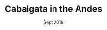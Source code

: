 ---
title: Cabalgata in the Andes
description: Horse trek in the early morning, in Valle de Uco. A highlight from our trip to the Mendoza region.
date: Sept 2019
heroImage: ./cabalgata-1.jpg
images: [
            {img: ./cabalgata-1.jpg, alt: Sunrise silhouette},
            {img: ./cabalgata-2.jpg, alt: Wannabe gauchos}
        ]
---